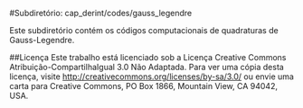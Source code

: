 #Subdiretório: cap_derint/codes/gauss_legendre

Este subdiretório contém os códigos computacionais de quadraturas de Gauss-Legendre.

##Licença
Este trabalho está licenciado sob a Licença Creative Commons Atribuição-CompartilhaIgual 3.0 Não Adaptada. Para ver uma cópia desta licença, visite http://creativecommons.org/licenses/by-sa/3.0/ ou envie uma carta para Creative Commons, PO Box 1866, Mountain View, CA 94042, USA.

